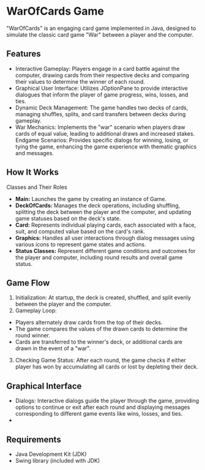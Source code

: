 # WarOfCards Game

"WarOfCards" is an engaging card game implemented in Java, designed to simulate the classic card game "War" between a player and the computer.

## Features
- Interactive Gameplay: Players engage in a card battle against the computer, drawing cards from their respective decks and comparing their values to determine the winner of each round.
- Graphical User Interface: Utilizes JOptionPane to provide interactive dialogues that inform the player of game progress, wins, losses, and ties.
- Dynamic Deck Management: The game handles two decks of cards, managing shuffles, splits, and card transfers between decks during gameplay.
- War Mechanics: Implements the "war" scenario when players draw cards of equal value, leading to additional draws and increased stakes.
Endgame Scenarios: Provides specific dialogs for winning, losing, or tying the game, enhancing the game experience with thematic graphics and messages.

## How It Works
Classes and Their Roles
- **Main:** Launches the game by creating an instance of Game.
- **DeckOfCards:** Manages the deck operations, including shuffling, splitting the deck between the player and the computer, and updating game statuses based on the deck's state.
- **Card:** Represents individual playing cards, each associated with a face, suit, and computed value based on the card's rank.
- **Graphics:** Handles all user interactions through dialog messages using various icons to represent game states and actions.
- **Status Classes:**  Represent different game conditions and outcomes for the player and computer, including round results and overall game status.
  
## Game Flow
1. Initialization: At startup, the deck is created, shuffled, and split evenly between the player and the computer.
2. Gameplay Loop:
- Players alternately draw cards from the top of their decks.
- The game compares the values of the drawn cards to determine the round winner.
- Cards are transferred to the winner's deck, or additional cards are drawn in the event of a "war".
3. Checking Game Status: After each round, the game checks if either player has won by accumulating all cards or lost by depleting their deck.
  
## Graphical Interface
- Dialogs: Interactive dialogs guide the player through the game, providing options to continue or exit after each round and displaying messages corresponding to different game events like wins, losses, and ties.
- 
## Requirements
- Java Development Kit (JDK)
- Swing library (included with JDK)
